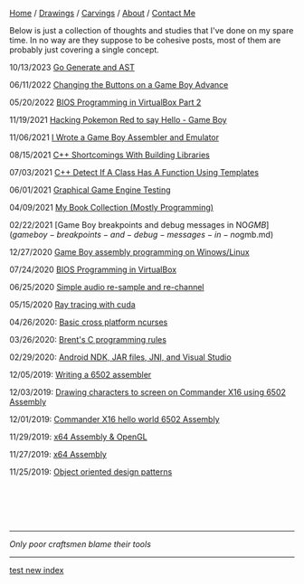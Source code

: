 [Home](index.md) / [Drawings](drawings.md) / [Carvings](carvings.md) / [About](about.md) / [Contact Me](contact.md)

Below is just a collection of thoughts and studies that I've done on my spare time. In no way are they suppose to be cohesive posts, most of them are probably just covering a single concept.

10/13/2023 [Go Generate and AST](go_generate_and_ast.md)

06/11/2022 [Changing the Buttons on a Game Boy Advance](changing-the-buttons-on-a-game-boy-advance.md)

05/20/2022 [BIOS Programming in VirtualBox Part 2](BIOS-programming-in-virtualbox-2.md)

11/19/2021 [Hacking Pokemon Red to say Hello - Game Boy](hacking-pokemon-red-to-say-hello.md)

11/06/2021 [I Wrote a Game Boy Assembler and Emulator](gameboy-assembler-and-debugger.md)

08/15/2021 [C++ Shortcomings With Building Libraries](cpp-shortcomings-with-building-libraries.md)

07/03/2021 [C++ Detect If A Class Has A Function Using Templates](cpp-detect-functions-template.md)

06/01/2021 [Graphical Game Engine Testing](graphical-game-engine.md)

04/09/2021 [My Book Collection (Mostly Programming)](my-book-collection.md)

02/22/2021 [Game Boy breakpoints and debug messages in NO$GMB](gameboy-breakpoints-and-debug-messages-in-no$gmb.md)

12/27/2020 [Game Boy assembly programming on Winows/Linux](gameboy-assembly-programming.md)

07/24/2020 [BIOS Programming in VirtualBox](BIOS-programming-in-virtualbox.md)

06/25/2020 [Simple audio re-sample and re-channel](simple-audio-re-sample-and-re-channel.md)

05/15/2020 [Ray tracing with cuda](ray-tracing-with-cuda.md)

04/26/2020: [Basic cross platform ncurses](basic-cross-platform-ncurses.md)

03/26/2020: [Brent's C programming rules](brents-c-programming-rules.md)

02/29/2020: [Android NDK, JAR files, JNI, and Visual Studio](visual-studio-android-ndk-jar-files.md)

12/05/2019: [Writing a 6502 assembler](writing-6502-assembler.md)

12/03/2019: [Drawing characters to screen on Commander X16 using 6502 Assembly](commander-x16-video-memory.md)

12/01/2019: [Commander X16 hello world 6502 Assembly](commander-x16-hello-world-6502-assembly.md)

11/29/2019: [x64 Assembly & OpenGL](x64-assembly-opengl.md)

11/27/2019: [x64 Assembly](x64-assembly.md)

11/25/2019: [Object oriented design patterns](design-patterns.md)

<br/><br/><br/><br/> 

---

*Only poor craftsmen blame their tools*

---

[test new index](/test/index.html)
